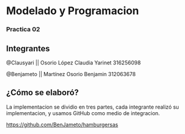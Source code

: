 # Modelado y Programacion 
### Practica 02

## Integrantes

@Clausyari || Osorio López Claudia Yarinet 316256098

@Benjameto || Martínez Osorio Benjamin 312063678


## ¿Cómo se elaboró?
La implementacion se dividio en tres partes, cada integrante realizó su implementacion, y usamos GitHub como medio de integracion.

https://github.com/BenJameto/hamburgersas
